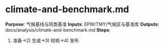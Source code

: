# climate-and-benchmark.md

**Purpose**: 气候基线与同类基准
**Inputs**: EPW/TMY/气候区与基准库
**Outputs**: docs/analysis/climate-and-benchmark.md
**Steps**:

1. 准备→2) 生成→3) 校核→4) 发布
